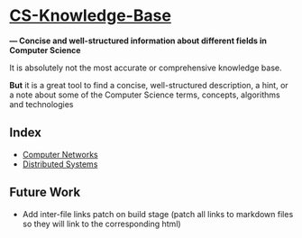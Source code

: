 # [CS-Knowledge-Base](https://deimvis.github.io/CS-Knowledge-Base/)

**— Concise and well-structured information about different fields in Computer Science**

It is absolutely not the most accurate or comprehensive knowledge base.

**But** it is a great tool to find a concise, well-structured description, a hint, or a note about some of the Computer Science terms, concepts, algorithms and technologies

## Index
* [Computer Networks](docs/Computer%20Networks/Computer%20Netowrks.md)
* [Distributed Systems](docs/Distributed%20Systems/Distributed%20Systems.md)

## Future Work
* Add inter-file links patch on build stage (patch all links to markdown files so they will link to the corresponding html)